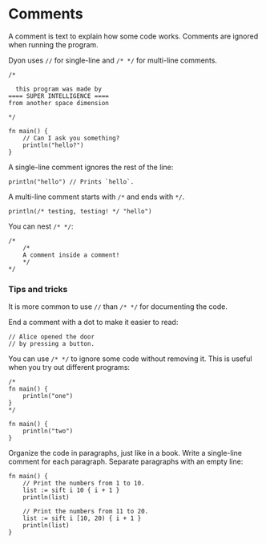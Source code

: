 # Comments

A comment is text to explain how some code works.
Comments are ignored when running the program.

Dyon uses `//` for single-line and `/* */` for multi-line comments.

```dyon
/*

  this program was made by
==== SUPER INTELLIGENCE ====
from another space dimension

*/

fn main() {
    // Can I ask you something?
    println("hello?")
}
```

A single-line comment ignores the rest of the line:

```dyon
println("hello") // Prints `hello`.
```

A multi-line comment starts with `/*` and ends with `*/`.

```dyon
println(/* testing, testing! */ "hello")
```

You can nest `/* */`:

```dyon
/*
    /*
    A comment inside a comment!
    */
*/
```

### Tips and tricks

It is more common to use `//` than `/* */` for documenting the code.

End a comment with a dot to make it easier to read:

```dyon
// Alice opened the door
// by pressing a button.
```

You can use `/* */` to ignore some code without removing it.
This is useful when you try out different programs:

```dyon
/*
fn main() {
    println("one")
}
*/

fn main() {
    println("two")
}
```

Organize the code in paragraphs, just like in a book.
Write a single-line comment for each paragraph.
Separate paragraphs with an empty line:

```dyon
fn main() {
    // Print the numbers from 1 to 10.
    list := sift i 10 { i + 1 }
    println(list)

    // Print the numbers from 11 to 20.
    list := sift i [10, 20) { i + 1 }
    println(list)
}
```
